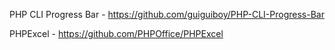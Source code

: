 
PHP CLI Progress Bar - https://github.com/guiguiboy/PHP-CLI-Progress-Bar

PHPExcel -  https://github.com/PHPOffice/PHPExcel
